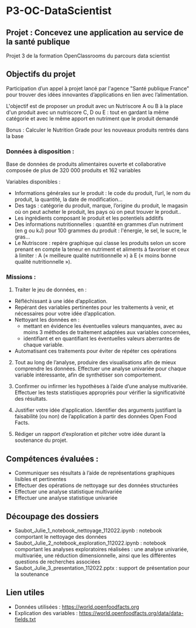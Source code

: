 # P3-OC-DataScientist

## Projet : Concevez une application au service de la santé publique
Projet 3 de la formation OpenClassrooms du parcours data scientist

## Objectifs du projet
Participation d’un appel à projet lancé par l'agence "Santé publique France" pour trouver des idées innovantes d’applications en lien avec l’alimentation.

L'objectif est de proposer un produit avec un Nutriscore  A ou B à la place d'un produit avec un nutriscore C, D ou E : tout en gardant la même catégorie et avec le même apport en nutriment que le produit demandé 

Bonus : Calculer le Nutrition Grade pour les nouveaux produits rentrés dans la base

### Données à disposition : 
Base de données de produits alimentaires ouverte et collaborative composée de plus de 320 000 produits et 162 variables

Variables disponibles :
- Informations générales sur le produit : le code du produit, l’url, le nom du produit, la quantité, la date de modification…
- Des tags : catégorie du produit, marque, l’origine du produit, le magasin où on peut acheter le produit, les pays où on peut trouver le produit..
- Les ingrédients composant le produit et les potentiels additifs
- Des informations nutritionnelles : quantité en grammes d’un nutriment (en g ou kJ) pour 100 grammes du produit : l'énergie, le sel, le sucre, le gras…
- Le Nutriscore : repère graphique qui classe les produits selon un score prenant en compte la teneur en nutriment et aliments à favoriser et ceux à limiter : A (« meilleure qualité nutritionnelle ») à E (« moins bonne qualité nutritionnelle »).

### Missions : 

1) Traiter le jeu de données, en :
- Réfléchissant à une idée d’application.
- Repérant des variables pertinentes pour les traitements à venir, et nécessaires pour votre idée d’application.
- Nettoyant les données en :
  - mettant en évidence les éventuelles valeurs manquantes, avec au moins 3 méthodes de traitement adaptées aux variables concernées,
  - identifiant et en quantifiant les éventuelles valeurs aberrantes de chaque variable.
- Automatisant ces traitements pour éviter de répéter ces opérations

2) Tout au long de l’analyse, produire des visualisations afin de mieux comprendre les données. Effectuer une analyse univariée pour chaque variable intéressante, afin de synthétiser son comportement.

3) Confirmer ou infirmer les hypothèses à l’aide d’une analyse multivariée. Effectuer les tests statistiques appropriés pour vérifier la significativité des résultats.
  
4) Justifier votre idée d’application. Identifier des arguments justifiant la faisabilité (ou non) de l’application à partir des données Open Food Facts.

5) Rédiger un rapport d’exploration et pitcher votre idée durant la soutenance du projet.

## Compétences évaluées :
- Communiquer ses résultats à l’aide de représentations graphiques lisibles et pertinentes
- Effectuer des opérations de nettoyage sur des données structurées
- Effectuer une analyse statistique multivariée
- Effectuer une analyse statistique univariée

## Découpage des dossiers

- Saubot_Julie_1_notebook_nettoyage_112022.ipynb : notebook comportant le nettoyage des données 
- Saubot_Julie_2_notebook_exploration_112022.ipynb : notebook comportant les analyses exploratoires réalisées : une analyse univariée, multivariée, une réduction dimensionnelle, ainsi que les différentes questions de recherches associées
- Saubot_Julie_3_presentation_112022.pptx : support de présentation pour la soutenance
  
## Lien utiles

- Données utilisées : https://world.openfoodfacts.org
- Explication des variables : https://world.openfoodfacts.org/data/data-fields.txt
